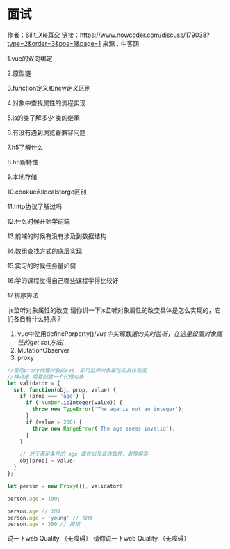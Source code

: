
# 面试

作者：Silit_Xie耳朵
链接：<https://www.nowcoder.com/discuss/179038?type=2&order=3&pos=1&page=1>
来源：牛客网

1.vue的双向绑定

2.原型链

3.function定义和new定义区别

4.对象中查找属性的流程实现

5.js的类了解多少 类的继承

6.有没有遇到浏览器兼容问题

7.h5了解什么

8.h5新特性

9.本地存储

10.cookue和localstorge区别

11.http协议了解过吗

12.什么时候开始学前端

13.前端的时候有没有涉及到数据结构

14.数组查找方式的底层实现

15.实习的时候任务量如何

16.学的课程觉得自己哪些课程学得比较好

17.排序算法

.js监听对象属性的改变
请你讲一下js监听对象属性的改变具体是怎么实现的，它们各自有什么特点？

1. vue中使用definePorperty()/*vue中实现数据的实时监听，在这里设置对象属性的get set方法*/
2. MutationObserver
3. proxy

```js
//使用proxy代理对象的set，即可监听对象属性的具体改变
//特点是 需要创建一个代理对象
let validator = {
  set: function(obj, prop, value) {
    if (prop === 'age') {
      if (!Number.isInteger(value)) {
        throw new TypeError('The age is not an integer');
      }
      if (value > 200) {
        throw new RangeError('The age seems invalid');
      }
    }

    // 对于满足条件的 age 属性以及其他属性，直接保存
    obj[prop] = value;
  }
};

let person = new Proxy({}, validator);

person.age = 100;

person.age // 100
person.age = 'young' // 报错
person.age = 300 // 报错
```

说一下web Quality （无障碍）
请你说一下web Quality （无障碍）